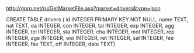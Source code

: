 http://gpro.net/ru/GetMarketFile.asp?market=drivers&type=json

CREATE TABLE drivers ( id INTEGER PRIMARY KEY NOT NULL, name TEXT, nat TEXT, oa INTEGER, con INTEGER,
                       tal INTEGER, exp INTEGER, agg INTEGER, tei INTEGER, sta INTEGER, cha INTEGER, mot INTEGER,
                       rep INTEGER, age INTEGER, wei INTEGER, ret INTEGER, sal INTEGER, fee INTEGER, fav TEXT,
                       off INTEGER, date TEXT)
